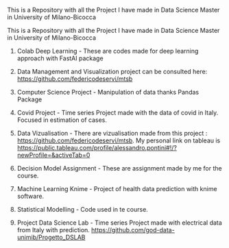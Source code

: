 This is a Repository with all the Project I have made in Data Science Master in University of Milano-Bicocca

This is a Repository with all the Project I have made in Data Science Master in University of Milano-Bicocca

1)  Colab Deep Learning - These are codes made for deep learning approach with FastAI package

2)  Data Management and Visualization project can be consulted here: https://github.com/federicodeservi/mtsb

3) Computer Science Project - Manipulation of data thanks Pandas Package

4) Covid Project - Time series Project made with the data of covid in Italy. Focused in estimation of cases.

5) Data Vizualisation - There are vizualisation made from this project : https://github.com/federicodeservi/mtsb. My personal link on tableau is https://public.tableau.com/profile/alessandro.pontini#!/?newProfile=&activeTab=0

6) Decision Model Assignment - These are assignment made by me for the course.

7) Machine Learning Knime - Project of health data prediction with knime software.

8) Statistical Modelling - Code used in te course.

9) Project Data Science Lab - Time series Project made with electrical data from Italy with prediction. https://github.com/god-data-unimib/Progetto_DSLAB

